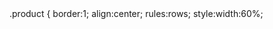 <!DOCTYPE html>
<html lang="ru">
<head>
<meta charset="utf-8" />
<title>Комнатные цветы</title>
</head>
<body>
.product {
border:1;
align:center;
rules:rows;
style:width:60%;
<table
border:1;
align:center;
rules:rows;
style:width:60%;
       }
